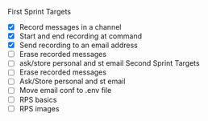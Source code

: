 First Sprint Targets
- [x] Record messages in a channel
- [x] Start and end recording at command
- [x] Send recording to an email address
- [ ] Erase recorded messages
- [ ] ask/store personal and st email
Second Sprint Targets
- [ ] Erase recorded messages
- [ ] Ask/Store personal and st email
- [ ] Move email conf to .env file
- [ ] RPS basics
- [ ] RPS images
